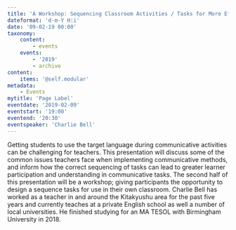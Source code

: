 ```yaml
---
title: 'A Workshop: Sequencing Classroom Activities / Tasks for More Effective Communication'
dateformat: 'd-m-Y H:i'
date: '09-02-19 00:00'
taxonomy:
    content:
        - events
    events:
        - '2019'
        - archive
content:
    items: '@self.modular'
metadata:
    - Events
mytitle: 'Page Label'
eventdate: '2019-02-09'
eventstart: '19:00'
eventend: '20:30'
eventspeaker: 'Charlie Bell'
---
```


Getting students to use the target language during communicative activities can be challenging for teachers. This presentation will discuss some of the common issues teachers face when implementing communicative methods, and inform how the correct sequencing of tasks can lead to greater learner participation and understanding in communicative tasks. The second half of this presentation will be a workshop; giving participants the opportunity to design a sequence tasks for use in their own classroom.
Charlie Bell has worked as a teacher in and around the Kitakyushu area for the past five years and currently teaches at a private English school as well a number of local universities. He finished studying for an MA TESOL with Birmingham University in 2018. 

